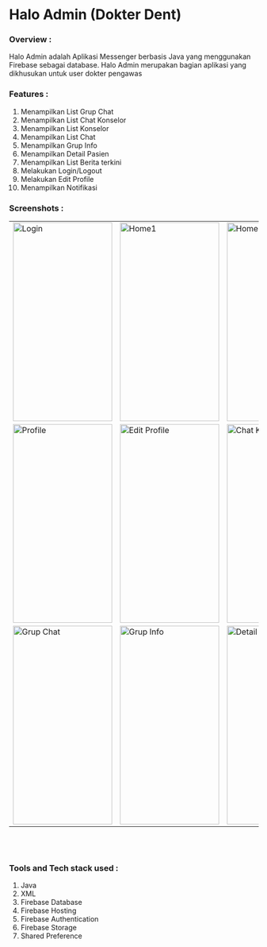 # Halo Admin (Dokter Dent)

### Overview :
Halo Admin adalah Aplikasi Messenger berbasis Java yang menggunakan Firebase sebagai database. Halo Admin merupakan bagian aplikasi yang dikhusukan untuk user dokter pengawas

### Features :
1. Menampilkan List Grup Chat
2. Menampilkan List Chat Konselor
3. Menampilkan List Konselor
4. Menampilkan List Chat
5. Menampilkan Grup Info
6. Menampilkan Detail Pasien
9. Menampilkan List Berita terkini
11. Melakukan Login/Logout
12. Melakukan Edit Profile
15. Menampilkan Notifikasi

### Screenshots :

 <table align="center">
    <tr>
     <td><img src="https://user-images.githubusercontent.com/49097275/255687363-d681defe-a607-49ab-aaa0-429bcab1e74b.jpg" alt="Login"
         style="width:200px;height:400px;" </td>
     <td><img src="https://user-images.githubusercontent.com/49097275/255697043-a9bd21f6-4f19-40d4-87ee-7e41429bbd47.jpg" alt="Home1"
         style="width:200px;height:400px;" </td>
     <td><img src="https://user-images.githubusercontent.com/49097275/255697068-3b4be220-2fac-4745-abe6-06f9e264d771.jpg" alt="Home2"
         style="width:200px;height:400px;"></td>
     <td><img src="https://user-images.githubusercontent.com/49097275/255687589-07d7b3e2-320f-4b15-9825-e193aeae88a1.jpg" alt="List Berita"
         style="width:200px;height:400px;"></td>
    </tr>
  
  <tr>
    <td><img src="https://user-images.githubusercontent.com/49097275/255697103-f5335370-bfa1-4cfa-b930-c0b8013717c9.jpg" alt="Profile"
         style="width:200px;height:400px;" </td>
     <td><img src="https://user-images.githubusercontent.com/49097275/255697131-9f682ca8-1f00-46c7-b8a8-7b9035f78815.jpg" alt="Edit Profile"
         style="width:200px;height:400px;" </td>
    <td><img src="https://user-images.githubusercontent.com/49097275/255698110-b0b8226c-4a6c-41ed-9c31-e36ec36b5d65.jpg" alt="Chat Konselor"
         style="width:200px;height:400px;" </td>
     <td><img src="https://user-images.githubusercontent.com/49097275/255697080-b0059c6b-d359-4476-95b6-87d0bbbc7eb0.jpg" alt="List Konselor"
         style="width:200px;height:400px;" </td>
  </tr>

 <tr>
    <td><img src="https://user-images.githubusercontent.com/49097275/255697148-f9a5e23e-1b88-4c9e-8980-6306d11cc822.jpg" alt="Grup Chat"
         style="width:200px;height:400px;" </td>
   <td><img src="https://user-images.githubusercontent.com/49097275/255694811-002d6495-3153-42f2-a998-c777b3147199.jpg" alt="Grup Info"
         style="width:200px;height:400px;"></td>
  <td><img src="https://user-images.githubusercontent.com/49097275/255694863-09ff7421-41da-4a91-9535-b49a5f704016.jpg" alt="Detail Pasien"
         style="width:200px;height:400px;" </td>
  </tr>
 
</table><br><br>

### Tools and Tech stack used : 
1. Java
2. XML
3. Firebase Database
4. Firebase Hosting
5. Firebase Authentication
6. Firebase Storage
7. Shared Preference
